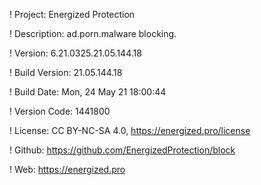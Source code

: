 ! Project: Energized Protection

! Description: ad.porn.malware blocking.

! Version: 6.21.0325.21.05.144.18

! Build Version: 21.05.144.18

! Build Date: Mon, 24 May 21 18:00:44

! Version Code: 1441800

! License: CC BY-NC-SA 4.0, https://energized.pro/license

! Github: https://github.com/EnergizedProtection/block

! Web: https://energized.pro
